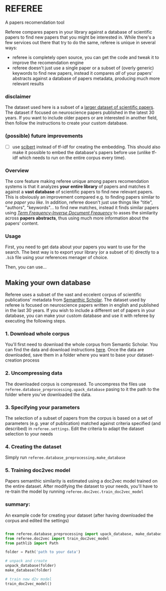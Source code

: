 # REFEREE
A papers recomendation tool

Referee compares papers in your library against a database of scientific papers to find new papers that you might be interested in.
While there's a few services out there that try to do the same, referee is unique in several ways:
* referee is completely open source, you can get the code and tweak it to improve the recomendation engine
* referee doesn't just use a single paper or a subset of (overly generic) keywords to find new papers, instead it compares *all* of your papers' abstracts against a database of papers metadata, producing much more relevant results

### disclaimer
The dataset used here is a subset of a [larger dataset of scientific papers](https://www.semanticscholar.org/paper/Construction-of-the-Literature-Graph-in-Semantic-Ammar-Groeneveld/649def34f8be52c8b66281af98ae884c09aef38b). The dataset if focused on neuroscience papers published in the latest 30 years. If you want to include older papers or are interested in another field, then follow the instructions to create your custom database. 

### (possible) future improvements
- [ ] use [scibert](https://github.com/allenai/scibert) instead of tf-idf for creating the embedding. This should also make it possible to embed the database's papers before use (unlike tf-idf which needs to run on the entire corpus every time).

### Overview
The core feature making referee unique among papers recomendation systems is that it analyzes **your entire library** of papers and matches it against a **vast database** of scientific papers to find new relevant papers. This is obviously an improvement compared e.g. to finding papers similar to *one paper you like*. 
In addition, referee doesn't just use things like "title", "authors", "keywords"... to find new matches, instead it finds similar papers using [*Term Frequency-Inverse Document Frequency*](https://en.wikipedia.org/wiki/Tf%E2%80%93idf) to asses the similarity across **papers abstracts**, thus using much more information about the papers' content. 

### Usage
First, you need to get data about your papers you want to use for the search. The best way is to export your library (or a subset of it) directly to a `.bib` file using your references menager of choice.

Then, you can use...


## Making your own database
Referee uses a subset of the vast and eccelent corpus of scientific publications' metadata from [Semanthic Scholar](https://www.semanticscholar.org/paper/Construction-of-the-Literature-Graph-in-Semantic-Ammar-Groeneveld/649def34f8be52c8b66281af98ae884c09aef38b). 
The dataset used by referee is focused on neuroscience papers written in english and published in the last 30 years. If you wish to include a different set of papers in your database, you can make your custom database and use it with referee by executing the following steps.

### 1. Download whole corpus
You'll first need to download the whole corpus from Semantic Scholar. You can find the data and download instructions [here](http://s2-public-api-prod.us-west-2.elasticbeanstalk.com/corpus/download/). Once the data are downloaded, save them in a folder where you want to base your dataset-creation process

### 2. Uncompressing data
The downloaded corpus is compressed. To uncompress the files use `referee.database_preprocessing.upack_database` pasing to it the path to the folder where you've downloaded the data.

### 3. Specifying your parameters
The selection of a subset of papers from the corpus is based on a set of parameters (e.g. year of publication) matched against criteria specified (and described) in `referee.settings`. Edit the criteria to adapt the dataset selection to your needs

### 4. Creating the dataset
Simply run `referee.database_preprocessing.make_database`

### 5. Training doc2vec model
Papers semanthic similarity is estimated using a doc2vec model trained on the entire dataset.
After modifying the dataset to your needs, you'll have to re-train the model by running `referee.doc2vec.train_doc2vec_model`

### summary:
An example code for creating your dataset (after having downloaded the corpus and edited the settings)
``` python

from referee.database_preprocessing import upack_database, make_database
from referee.doc2vec import train_doc2vec_model
from pathlib import Path

folder = Path('path to your data')

# unpack and create
unpack_database(folder)
make_database(folder)

# train new d2v model
train_doc2vec_model()

```

